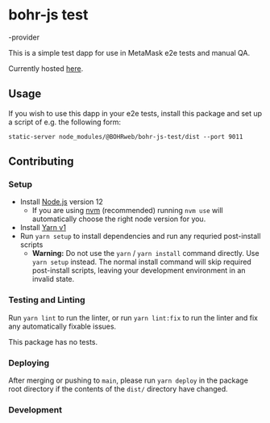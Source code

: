 # bohr-js test
-provider

This is a simple test dapp for use in MetaMask e2e tests and manual QA.

Currently hosted [here](https://github.com/BOHRweb/bohr-js-test).

## Usage

If you wish to use this dapp in your e2e tests, install this package and set up a script of e.g. the following form:

```shell
static-server node_modules/@BOHRweb/bohr-js-test/dist --port 9011
```

## Contributing

### Setup

- Install [Node.js](https://nodejs.org) version 12
  - If you are using [nvm](https://github.com/creationix/nvm#installation) (recommended) running `nvm use` will automatically choose the right node version for you.
- Install [Yarn v1](https://yarnpkg.com/en/docs/install)
- Run `yarn setup` to install dependencies and run any requried post-install scripts
  - **Warning:** Do not use the `yarn` / `yarn install` command directly. Use `yarn setup` instead. The normal install command will skip required post-install scripts, leaving your development environment in an invalid state.

### Testing and Linting

Run `yarn lint` to run the linter, or run `yarn lint:fix` to run the linter and fix any automatically fixable issues.

This package has no tests.

### Deploying

After merging or pushing to `main`, please run `yarn deploy` in the package root directory if the contents of the `dist/` directory have changed.

### Development
